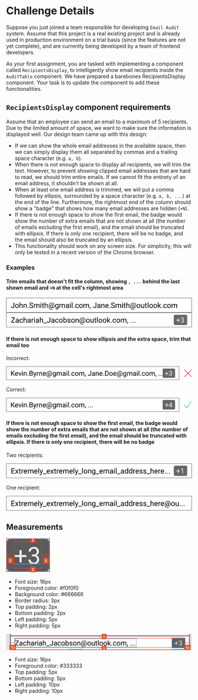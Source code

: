 # Challenge Details

Suppose you just joined a team responsible for developing `Email Audit` system. Assume that this project is a real existing project and is already used in production environment on a trial basis (since the features are not yet complete), and are currently being developed by a team of frontend developers.

As your first assignment, you are tasked with implementing a component called `RecipientsDisplay`, to intelligently show email recipients inside the `AuditTable` component. We have prepared a barebones RecipientsDisplay component. Your task is to update the component to add these functionalities.

## `RecipientsDisplay` component requirements

Assume that an employee can send an email to a maximum of 5 recipients. Due to the limited amount of space, we want to make sure the information is displayed well. Our design team came up with this design:

- If we can show the whole email addresses in the available space, then we can simply display them all separated by commas and a trailing space character (e.g. `a, b`).
- When there is not enough space to display all recipients, we will trim the text. However, to prevent showing clipped email addresses that are hard to read, we should trim entire emails. If we cannot fit the entirety of an email address, it shouldn't be shown at all.
- When at least one email address is trimmed, we will put a comma followed by ellipsis, surrounded by a space character (e.g. `a, b, ...`) at the end of the line. Furthermore, the rightmost end of the column should show a "badge" that shows how many email addresses are hidden (`+N`).
- If there is not enough space to show the first email, the badge would show the number of extra emails that are not shown at all (the number of emails excluding the first email), and the email should be truncated with ellipsis. If there is only one recipient, there will be no badge, and the email should also be truncated by an ellipsis.
- This functionality should work on any screen size. For simplicity, this will only be tested in a recent version of the Chrome browser.

### Examples

#### Trim emails that doesn't fit the column, showing `, ...` behind the last shown email and `+N` at the cell's rightmost area

![Email trim example 1](Email%20trim%20example%201.svg)

#### If there is not enough space to show ellipsis and the extra space, trim that email too

Incorrect:

![Email trim example 2A](Email%20trim%20example%202A.svg)

Correct:

![Email trim example 2B](Email%20trim%20example%202B.svg)

#### If there is not enough space to show the first email, the badge would show the number of extra emails that are not shown at all (the number of emails excluding the first email), and the email should be truncated with ellipsis. If there is only one recipient, there will be no badge

Two recipients:

![Email trim example 3A](Email%20trim%20example%203A.svg)

One recipient:

![Email trim example 3B](Email%20trim%20example%203B.svg)

## Measurements

![Badge measurements](Badge%20measurements.png)

- Font size: 16px
- Foreground color: #f0f0f0
- Background color: #666666
- Border radius: 3px
- Top padding: 2px
- Bottom padding: 2px
- Left padding: 5px
- Right padding: 5px

![Cell measurements](Cell%20measurements.png)

- Font size: 16px
- Foreground color: #333333
- Top padding: 5px
- Bottom padding: 5px
- Left padding: 10px
- Right padding: 10px
